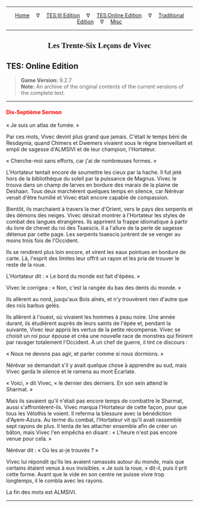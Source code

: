 
---

<!-- Jekyll Page Links -->

<center>
<a href="../../../../index.html">Home</a>
&emsp;&nabla;&emsp;
<a href="../../../index-tes3.html">TES:III Edition</a>
&emsp;&nabla;&emsp;
<a href="../../../index-teso.html">TES:Online Edition</a>
&emsp;&nabla;&emsp;
<a href="../../../index-traditional.html">Traditional Edition</a>
&emsp;&nabla;&emsp;
<a href="../../../index-misc.html">Misc</a>
</center>

<!-- Markdown Body Below: -->

---

<center>
<h2><span style="font-family:Georgia">Les Trente-Six Leçons de Vivec</span></h2>
</center>

## TES: Online Edition

> __Game Version:__ 9.2.7\
> __Note:__ An archive of the original contents of the current versions of the complete text.

---

#### <span style="color:red">Dix-Septième Sermon</span>

« Je suis un atlas de fumée. »

Par ces mots, Vivec devint plus grand que jamais. C'était le temps béni de Resdaynia, quand Chimers et Dwemers vivaient sous le règne bienveillant et empli de sagesse d'ALMSIVI et de leur champion, l'Hortateur.

« Cherche-moi sans efforts, car j'ai de nombreuses formes. »

L'Hortateur tentait encore de soumettre les cieux par la hache. Il fut jeté hors de la bibliothèque du soleil par la puissance de Magnus. Vivec le trouva dans un champ de larves en bordure des marais de la plaine de Deshaan. Tous deux marchèrent quelques temps en silence, car Nérévar venait d'être humilié et Vivec était encore capable de compassion.

Bientôt, ils marchaient à travers la mer d'Orient, vers le pays des serpents et des démons des neiges. Vivec désirait montrer à l'Hortateur les styles de combat des langues étrangères. Ils apprirent la frappe idiomatique à partir du livre de chevet du roi des Tsaescis. Il a l'allure de la perle de sagesse détenue par cette page. Les serpents tsaescis jurèrent de se venger au moins trois fois de l'Occident.

Ils se rendirent plus loin encore, et virent les eaux pointues en bordure de carte. Là, l'esprit des limites leur offrit un rayon et les pria de trouver le reste de la roue.

L'Hortateur dit : « Le bord du monde est fait d'épées. »

Vivec le corrigea : « Non, c'est la rangée du bas des dents du monde. »

Ils allèrent au nord, jusqu'aux Bois aînés, et n'y trouvèrent rien d'autre que des rois barbus gelés.

Ils allèrent à l'ouest, où vivaient les hommes à peau noire. Une année durant, ils étudièrent auprès de leurs saints de l'épée et, pendant la suivante, Vivec leur appris les vertus de la petite récompense. Vivec se choisit un roi pour épouse et créa une nouvelle race de monstres qui finirent par ravager totalement l'Occident. À un chef de guerre, il tint ce discours :

« Nous ne devons pas agir, et parler comme si nous dormions. »

Nérévar se demandait s'il y avait quelque chose à apprendre au sud, mais Vivec garda le silence et le ramena au mont Écarlate.

« Voici, » dit Vivec, « le dernier des derniers. En son sein attend le Sharmat. »

Mais ils savaient qu'il n'était pas encore temps de combattre le Sharmat, aussi s'affrontèrent-ils. Vivec marqua l'Hortateur de cette façon, pour que tous les Vélothis le voient. Il referma la blessure avec la bénédiction d'Ayem-Azura. Au terme du combat, l'Hortateur vit qu'il avait rassemblé sept rayons de plus. Il tenta de les attacher ensemble afin de créer un bâton, mais Vivec l'en empêcha en disant : « L'heure n'est pas encore venue pour cela. »

Nérévar dit : « Où les ai-je trouvés ? »

Vivec lui répondit qu'ils les avaient ramassés autour du monde, mais que certains étaient venus à eux invisibles. « Je suis la roue, » dit-il, puis il prit cette forme. Avant que le vide en son centre ne puisse vivre trop longtemps, il le combla avec les rayons.

La fin des mots est ALMSIVI.

---
